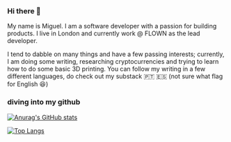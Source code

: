 ### Hi there 👋

<!--
**kiily/kiily** is a ✨ _special_ ✨ repository because its `README.md` (this file) appears on your GitHub profile.

Here are some ideas to get you started:

- 🔭 I’m currently working on ...
- 🌱 I’m currently learning ...
- 👯 I’m looking to collaborate on ...
- 🤔 I’m looking for help with ...
- 💬 Ask me about ...
- 📫 How to reach me: ...
- 😄 Pronouns: ...
- ⚡ Fun fact: ...
-->

My name is Miguel. I am a software developer with a passion for building products. I live in London and currently work @ FLOWN as the lead developer. 

I tend to dabble on many things and have a few passing interests; currently, I am doing some writing, researching cryptocurrencies and trying to learn how to do some basic 3D printing. You can follow my writing in a few different languages, do check out my substack 🇵🇹 🇪🇸 (not sure what flag for English 😆)

### diving into my github

[![Anurag's GitHub stats](https://github-readme-stats.vercel.app/api?username=kiily&count_private=true)](https://github.com/anuraghazra/github-readme-stats)

[![Top Langs](https://github-readme-stats.vercel.app/api/top-langs/?username=kiily&layout=compact)](https://github.com/anuraghazra/github-readme-stats)
